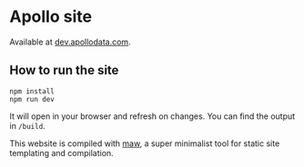 # Apollo site
Available at [dev.apollodata.com](http://dev.apollodata.com).

## How to run the site

```
npm install
npm run dev
```

It will open in your browser and refresh on changes. You can find the output in `/build`.

This website is compiled with [maw](https://github.com/stubailo/make-a-website), a super minimalist tool for static site templating and compilation.
